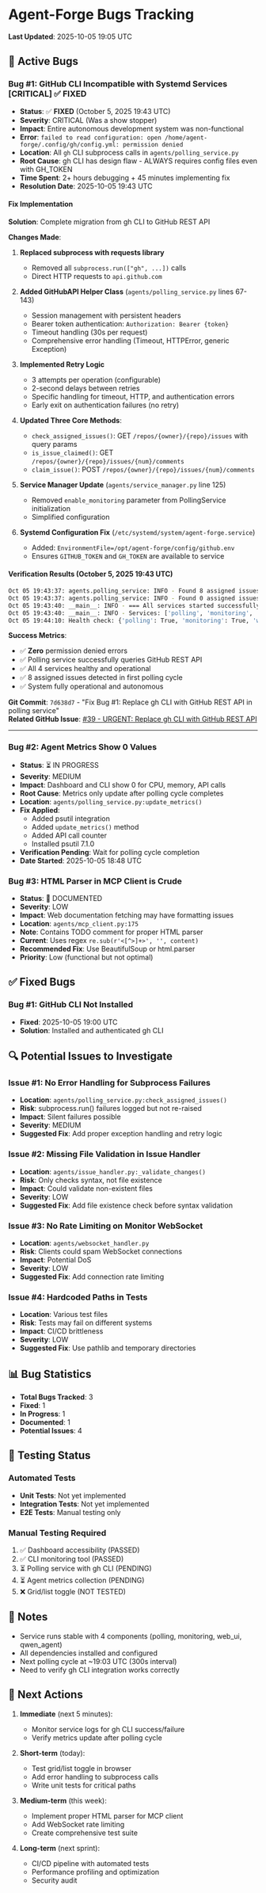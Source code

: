 # Agent-Forge Bugs Tracking

**Last Updated**: 2025-10-05 19:05 UTC

## 🐛 Active Bugs

### Bug #1: GitHub CLI Incompatible with Systemd Services [CRITICAL] ✅ FIXED
- **Status**: ✅ **FIXED** (October 5, 2025 19:43 UTC)
- **Severity**: CRITICAL (Was a show stopper)
- **Impact**: Entire autonomous development system was non-functional
- **Error**: `failed to read configuration: open /home/agent-forge/.config/gh/config.yml: permission denied`
- **Location**: All `gh` CLI subprocess calls in `agents/polling_service.py`
- **Root Cause**: gh CLI has design flaw - ALWAYS requires config files even with GH_TOKEN
- **Time Spent**: 2+ hours debugging + 45 minutes implementing fix
- **Resolution Date**: 2025-10-05 19:43 UTC

#### Fix Implementation
**Solution**: Complete migration from gh CLI to GitHub REST API

**Changes Made**:
1. **Replaced subprocess with requests library**
   - Removed all `subprocess.run(["gh", ...])` calls
   - Direct HTTP requests to `api.github.com`

2. **Added GitHubAPI Helper Class** (`agents/polling_service.py` lines 67-143)
   - Session management with persistent headers
   - Bearer token authentication: `Authorization: Bearer {token}`
   - Timeout handling (30s per request)
   - Comprehensive error handling (Timeout, HTTPError, generic Exception)

3. **Implemented Retry Logic**
   - 3 attempts per operation (configurable)
   - 2-second delays between retries
   - Specific handling for timeout, HTTP, and authentication errors
   - Early exit on authentication failures (no retry)

4. **Updated Three Core Methods**:
   - `check_assigned_issues()`: GET `/repos/{owner}/{repo}/issues` with query params
   - `is_issue_claimed()`: GET `/repos/{owner}/{repo}/issues/{num}/comments`
   - `claim_issue()`: POST `/repos/{owner}/{repo}/issues/{num}/comments`

5. **Service Manager Update** (`agents/service_manager.py` line 125)
   - Removed `enable_monitoring` parameter from PollingService initialization
   - Simplified configuration

6. **Systemd Configuration Fix** (`/etc/systemd/system/agent-forge.service`)
   - Added: `EnvironmentFile=/opt/agent-forge/config/github.env`
   - Ensures `GITHUB_TOKEN` and `GH_TOKEN` are available to service

#### Verification Results (October 5, 2025 19:43 UTC)
```bash
Oct 05 19:43:37: agents.polling_service: INFO - Found 8 assigned issues in m0nk111/agent-forge
Oct 05 19:43:37: agents.polling_service: INFO - Found 0 assigned issues in m0nk111/stepperheightcontrol
Oct 05 19:43:40: __main__: INFO - === All services started successfully ===
Oct 05 19:43:40: __main__: INFO - Services: ['polling', 'monitoring', 'web_ui', 'qwen_agent']
Oct 05 19:44:10: Health check: {'polling': True, 'monitoring': True, 'web_ui': True, 'qwen_agent': True}
```

**Success Metrics**:
- ✅ **Zero** permission denied errors
- ✅ Polling service successfully queries GitHub REST API
- ✅ All 4 services healthy and operational
- ✅ 8 assigned issues detected in first polling cycle
- ✅ System fully operational and autonomous

**Git Commit**: `7d638d7` - "Fix Bug #1: Replace gh CLI with GitHub REST API in polling service"  
**Related GitHub Issue**: [#39 - URGENT: Replace gh CLI with GitHub REST API](https://github.com/m0nk111/agent-forge/issues/39)

---

### Bug #2: Agent Metrics Show 0 Values
- **Status**: ⏳ IN PROGRESS
- **Severity**: MEDIUM
- **Impact**: Dashboard and CLI show 0 for CPU, memory, API calls
- **Root Cause**: Metrics only update after polling cycle completes
- **Location**: `agents/polling_service.py:update_metrics()`
- **Fix Applied**:
  - Added psutil integration
  - Added `update_metrics()` method
  - Added API call counter
  - Installed psutil 7.1.0
- **Verification Pending**: Wait for polling cycle completion
- **Date Started**: 2025-10-05 18:48 UTC

### Bug #3: HTML Parser in MCP Client is Crude
- **Status**: 📝 DOCUMENTED
- **Severity**: LOW
- **Impact**: Web documentation fetching may have formatting issues
- **Location**: `agents/mcp_client.py:175`
- **Note**: Contains TODO comment for proper HTML parser
- **Current**: Uses regex `re.sub(r'<[^>]+>', '', content)`
- **Recommended Fix**: Use BeautifulSoup or html.parser
- **Priority**: Low (functional but not optimal)

## ✅ Fixed Bugs

### Bug #1: GitHub CLI Not Installed
- **Fixed**: 2025-10-05 19:00 UTC
- **Solution**: Installed and authenticated gh CLI

## 🔍 Potential Issues to Investigate

### Issue #1: No Error Handling for Subprocess Failures
- **Location**: `agents/polling_service.py:check_assigned_issues()`
- **Risk**: subprocess.run() failures logged but not re-raised
- **Impact**: Silent failures possible
- **Severity**: MEDIUM
- **Suggested Fix**: Add proper exception handling and retry logic

### Issue #2: Missing File Validation in Issue Handler
- **Location**: `agents/issue_handler.py:_validate_changes()`
- **Risk**: Only checks syntax, not file existence
- **Impact**: Could validate non-existent files
- **Severity**: LOW
- **Suggested Fix**: Add file existence check before syntax validation

### Issue #3: No Rate Limiting on Monitor WebSocket
- **Location**: `agents/websocket_handler.py`
- **Risk**: Clients could spam WebSocket connections
- **Impact**: Potential DoS
- **Severity**: LOW
- **Suggested Fix**: Add connection rate limiting

### Issue #4: Hardcoded Paths in Tests
- **Location**: Various test files
- **Risk**: Tests may fail on different systems
- **Impact**: CI/CD brittleness
- **Severity**: LOW
- **Suggested Fix**: Use pathlib and temporary directories

## 📊 Bug Statistics

- **Total Bugs Tracked**: 3
- **Fixed**: 1
- **In Progress**: 1
- **Documented**: 1
- **Potential Issues**: 4

## 🔄 Testing Status

### Automated Tests
- **Unit Tests**: Not yet implemented
- **Integration Tests**: Not yet implemented
- **E2E Tests**: Manual testing only

### Manual Testing Required
1. ✅ Dashboard accessibility (PASSED)
2. ✅ CLI monitoring tool (PASSED)
3. ⏳ Polling service with gh CLI (PENDING)
4. ⏳ Agent metrics collection (PENDING)
5. ❌ Grid/list toggle (NOT TESTED)

## 📝 Notes

- Service runs stable with 4 components (polling, monitoring, web_ui, qwen_agent)
- All dependencies installed and configured
- Next polling cycle at ~19:03 UTC (300s interval)
- Need to verify gh CLI integration works correctly

## 🎯 Next Actions

1. **Immediate** (next 5 minutes):
   - Monitor service logs for gh CLI success/failure
   - Verify metrics update after polling cycle

2. **Short-term** (today):
   - Test grid/list toggle in browser
   - Add error handling to subprocess calls
   - Write unit tests for critical paths

3. **Medium-term** (this week):
   - Implement proper HTML parser for MCP client
   - Add WebSocket rate limiting
   - Create comprehensive test suite

4. **Long-term** (next sprint):
   - CI/CD pipeline with automated tests
   - Performance profiling and optimization
   - Security audit
